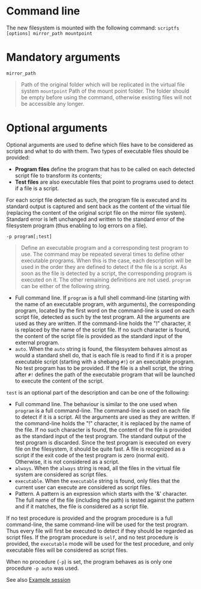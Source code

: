 # Command line #

The new filesystem is mounted with the following command: `scriptfs [options] mirror_path mountpoint`

# Mandatory arguments #

`mirror_path`
> Path of the original folder which will be replicated in the virtual file system
`mountpoint`
> Path of the mount point folder. The folder should be empty before using the command, otherwise existing files will not be accessible any longer.


# Optional arguments #

Optional arguments are used to define which files have to be considered as scripts and what to do with them. Two types of executable files should be provided:
  * **Program files** define the program that has to be called on each detected script file to transform its contents;
  * **Test files** are also executable files that point to programs used to detect if a file is a script.


For each script file detected as such, the program file is executed and its standard output is captured and sent back as the content of the virtual file (replacing the content of the original script file on the mirror file system). Standard error is left unchanged and written to the standard error of the filesystem program (thus enabling to log errors on a file).

`-p program[;test]`
> Define an executable program and a corresponding test program to use. The command may be repeated several times to define other executable programs. When this is the case, each description will be used in the order they are defined to detect if the file is a script. As soon as the file is detected by a script, the corresponding program is executed on it. The other remaining definitions are not used. `program` can be either of the following string.
  * Full command line. If `program` is a full shell command-line (starting with the name of an executable program, with arguments), the corresponding program, located by the first word on the command-line is used on each script file, detected as such by the test program. All the arguments are used as they are written. If the command-line holds the "!" character, it is replaced by the name of the script file. If no such character is found, the content of the script file is provided as the standard input of the external program.
  * `auto`. When the `auto` string is found, the filesystem behaves almost as would a standard shell do, that is each file is read to find if it is a proper executable script (starting with a shebang `#!`) or an executable program. No test program has to be provided. If the file is a shell script, the string after `#!` defines the path of the executable program that will be launched to execute the content of the script.


`test` is an optional part of the description and can be one of the following:
  * Full command line. The behaviour is similar to the one used when `program` is a full command-line. The command-line is used on each file to detect if it is a script. All the arguments are used as they are written. If the command-line holds the "!" character, it is replaced by the name of the file. If no such character is found, the content of the file is provided as the standard input of the test program. The standard output of the test program is discarded. Since the test program is executed on every file on the filesystem, it should be quite fast. A file is recognized as a script if the exit code of the test program is zero (normal exit). Otherwise, it is not considered as a script.
  * `always`. When the `always` string is read, all the files in the virtual file system are considered as script files.
  * `executable`. When the `executable` string is found, only files that the current user can execute are considered as script files.
  * Pattern. A pattern is an expression which starts with the '&' character. The full name of the file (including the path) is tested against the pattern and if it matches, the file is considered as a script file.


If no test procedure is provided and the program procedure is a full command-line, the same command-line will be used for the test program. Thus every file will first be executed to detect if they should be regarded as script files. If the program procedure is `self`, and no test procedure is provided, the `executable` mode will be used for the test procedure, and only executable files will be considered as script files.


When no procedure (`-p`) is set, the program behaves as is only one procedure `-p auto` was used.

See also [Example session](sfs_example.md)
